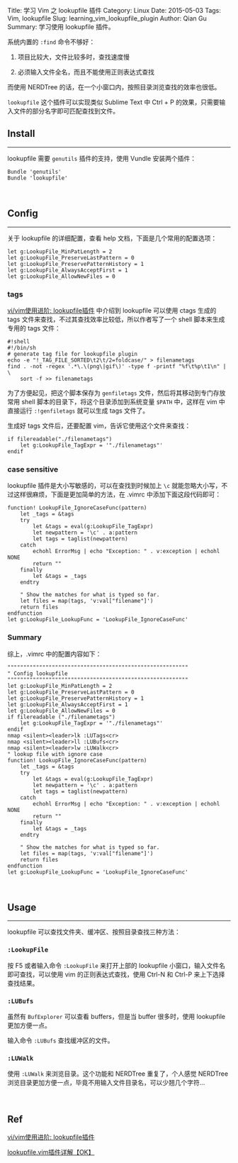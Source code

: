 Title: 学习 Vim 之 lookupfile 插件
Category: Linux
Date: 2015-05-03
Tags: Vim, lookupfile
Slug: learning_vim_lookupfile_plugin
Author: Qian Gu
Summary: 学习使用 lookupfile 插件。

系统内置的 `:find` 命令不够好：

1. 项目比较大，文件比较多时，查找速度慢

2. 必须输入文件全名，而且不能使用正则表达式查找

而使用 NERDTree 的话，在一个小窗口内，按照目录浏览查找的效率也很低。

`lookupfile` 这个插件可以实现类似 Sublime Text 中 Ctrl + P 的效果，只需要输入文件的部分名字即可匹配查找到文件。

## Install
* * *

lookupfile 需要 `genutils` 插件的支持，使用 Vundle 安装两个插件：

    Bundle 'genutils'
    Bundle 'lookupfile'

<br>

## Config
* * *

关于 lookupfile 的详细配置，查看 help 文档，下面是几个常用的配置选项：

    let g:LookupFile_MinPatLength = 2
    let g:LookupFile_PreserveLastPattern = 0
    let g:LookupFile_PreservePatternHistory = 1
    let g:LookupFile_AlwaysAcceptFirst = 1
    let g:LookupFile_AllowNewFiles = 0

### tags

[vi/vim使用进阶: lookupfile插件][blog1] 中介绍到 lookupfile 可以使用 ctags 生成的 tags 文件来查找，不过其查找效率比较低，所以作者写了一个 shell 脚本来生成专用的 tags 文件：

    #!shell
    #!/bin/sh
    # generate tag file for lookupfile plugin
    echo -e "!_TAG_FILE_SORTED\t2\t/2=foldcase/" > filenametags
    find . -not -regex '.*\.\(png\|gif\)' -type f -printf "%f\t%p\t1\n" | \
        sort -f >> filenametags 

为了方便起见，把这个脚本保存为 `genfiletags` 文件，然后将其移动到专门存放常用 shell 脚本的目录下，将这个目录添加到系统变量 `$PATH` 中，这样在 vim 中直接运行 `:!genfiletags` 就可以生成 tags 文件了。

生成好 tags 文件后，还要配置 vim，告诉它使用这个文件来查找：

    if filereadable("./filenametags")
        let g:LookupFile_TagExpr = '"./filenametags"'
    endif

### case sensitive

lookupfile 插件是大小写敏感的，可以在查找到时候加上 `\c` 就能忽略大小写，不过这样很麻烦，下面是更加简单的方法，在 .vimrc 中添加下面这段代码即可：

    function! LookupFile_IgnoreCaseFunc(pattern)
        let _tags = &tags
        try
            let &tags = eval(g:LookupFile_TagExpr)
            let newpattern = '\c' . a:pattern
            let tags = taglist(newpattern)
        catch
            echohl ErrorMsg | echo "Exception: " . v:exception | echohl NONE
            return ""
        finally
            let &tags = _tags
        endtry

        " Show the matches for what is typed so far.
        let files = map(tags, 'v:val["filename"]')
        return files
    endfunction
    let g:LookupFile_LookupFunc = 'LookupFile_IgnoreCaseFunc' 

### Summary

综上，.vimrc 中的配置内容如下：

    """""""""""""""""""""""""""""""""""""""""""""""""""""""""
    " Config lookupfile
    """""""""""""""""""""""""""""""""""""""""""""""""""""""""
    let g:LookupFile_MinPatLength = 2
    let g:LookupFile_PreserveLastPattern = 0
    let g:LookupFile_PreservePatternHistory = 1
    let g:LookupFile_AlwaysAcceptFirst = 1
    let g:LookupFile_AllowNewFiles = 0
    if filereadable ("./filenametags")
        let g:LookupFile_TagExpr = '"./filenametags"'
    endif
    nmap <silent><leader>lk :LUTags<cr>
    nmap <silent><leader>ll :LUBufs<cr>
    nmap <silent><leader>lw :LUWalk<cr>
    " lookup file with ignore case
    function! LookupFile_IgnoreCaseFunc(pattern)
        let _tags = &tags
        try
            let &tags = eval(g:LookupFile_TagExpr)
            let newpattern = '\c' . a:pattern
            let tags = taglist(newpattern)
        catch
            echohl ErrorMsg | echo "Exception: " . v:exception | echohl NONE
            return ""
        finally
            let &tags = _tags
        endtry
                        
        " Show the matches for what is typed so far.
        let files = map(tags, 'v:val["filename"]')
        return files
    endfunction
    let g:LookupFile_LookupFunc = 'LookupFile_IgnoreCaseFunc' 

[blog1]: http://easwy.com/blog/archives/advanced-vim-skills-lookupfile-plugin/

<br>

## Usage
* * *

lookupfile 可以查找文件夹、缓冲区、按照目录查找三种方法：

### `:LookupFile`

按 F5 或者输入命令 `:LookupFile` 来打开上部的 lookupfile 小窗口，输入文件名即可查找，可以使用 vim 的正则表达式查找，使用 Ctrl-N 和 Ctrl-P 来上下选择查找结果。

### `:LUBufs`

虽然有 `BufExplorer` 可以查看 buffers，但是当 buffer 很多时，使用 lookupfile 更加方便一点。

输入命令 `:LUBufs` 查找缓冲区的文件。

### `:LUWalk`

使用 `:LUWalk` 来浏览目录。这个功能和 NERDTree 重复了，个人感觉 NERDTree 浏览目录更加方便一点，毕竟不用输入文件目录名，可以少翘几个字符...

<br>

## Ref

[vi/vim使用进阶: lookupfile插件][blog1]

[lookupfile.vim插件详解【OK】](http://blog.163.com/lgh_2002/blog/static/44017526201061313442254/)
